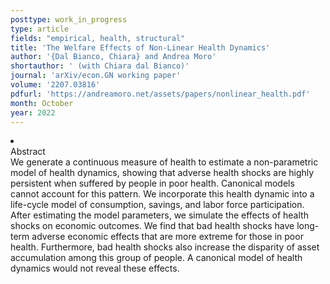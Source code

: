 ```yaml
---
posttype: work_in_progress
type: article
fields: "empirical, health, structural"
title: 'The Welfare Effects of Non-Linear Health Dynamics'
author: '{Dal Bianco, Chiara} and Andrea Moro'
shortauthor: ' (with Chiara dal Bianco)'
journal: 'arXiv/econ.GN working paper'
volume: '2207.03816'
pdfurl: 'https://andreamoro.net/assets/papers/nonlinear_health.pdf'
month: October
year: 2022
---
```


<li class='acc_hide'> <div class="title">Abstract</div>
We generate a continuous measure of health to estimate a non-parametric model of health dynamics, 
showing that adverse health shocks are highly persistent when suffered by people in poor health. 
Canonical models cannot account for this pattern. We incorporate this health dynamic into a 
life-cycle model of consumption, savings, and labor force participation. After estimating the model 
parameters, we simulate the effects of health shocks on economic outcomes. We find that bad 
health shocks have long-term adverse economic effects that are more extreme for those in poor health. 
Furthermore, bad health shocks also increase the disparity of asset accumulation among this 
group of people. A canonical model of health dynamics would not reveal these effects. 
</li>
<!-- <li class='acc_hide pdfli spacepdf'>
  <span class="title"><a href="http://andreamoro.net/assets/papers/nonlinear_health-external.pdf" target="_blank">
    External appendix
    </a>
  </span>
</li> -->
